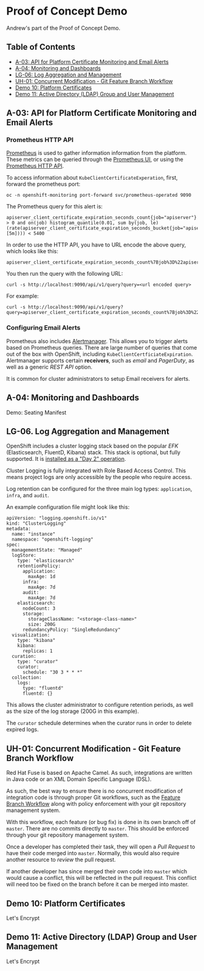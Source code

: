 # Proof of Concept Demo

Andrew's part of the Proof of Concept Demo.

## Table of Contents

* [A-03: API for Platform Certificate Monitoring and Email Alerts](#a-03)
* [A-04: Monitoring and Dashboards](#a-04)
* [LG-06: Log Aggregation and Management](#lg-06) 
* [UH-01: Concurrent Modification - Git Feature Branch Workflow](#uh-01)
* [Demo 10: Platform Certificates](#demo-10)
* [Demo 11: Active Directory (LDAP) Group and User Management](#demo-11)


<a name="a-03"/>

## A-03: API for Platform Certificate Monitoring and Email Alerts

### Prometheus HTTP API

[Prometheus](https://docs.openshift.com/container-platform/4.5/operators/operator_sdk/osdk-monitoring-prometheus.html) is used to gather information information from the platform.  These metrics can be queried through the [Prometheus UI](https://docs.openshift.com/container-platform/4.5/monitoring/cluster_monitoring/prometheus-alertmanager-and-grafana.html#monitoring-accessing-prometheus-alerting-ui-grafana-using-the-web-console_accessing-prometheus), or using the [Prometheus HTTP API](https://prometheus.io/docs/prometheus/latest/querying/api/).

To access information about `KubeClientCertificateExperation`, first, forward the prometheus port:

```
oc -n openshift-monitoring port-forward svc/prometheus-operated 9090
```

The Prometheus query for this alert is:

```
apiserver_client_certificate_expiration_seconds_count{job="apiserver"} > 0 and on(job) histogram_quantile(0.01, sum by(job, le) (rate(apiserver_client_certificate_expiration_seconds_bucket{job="apiserver"}[5m]))) < 5400
```

In order to use the HTTP API, you have to URL encode the above query, which looks like this:

```
apiserver_client_certificate_expiration_seconds_count%7Bjob%3D%22apiserver%22%7D+%3E+0+and+on%28job%29+histogram_quantile%280.01%2C+sum+by%28job%2C+le%29+%28rate%28apiserver_client_certificate_expiration_seconds_bucket%7Bjob%3D%22apiserver%22%7D%5B5m%5D%29%29%29+%3C+5400
```

You then run the query with the following URL:

```
curl -s http://localhost:9090/api/v1/query?query=<url encoded query>
```

For example:

```
curl -s http://localhost:9090/api/v1/query?query=apiserver_client_certificate_expiration_seconds_count%7Bjob%3D%22apiserver%22%7D+%3E+0+and+on%28job%29+histogram_quantile%280.01%2C+sum+by%28job%2C+le%29+%28rate%28apiserver_client_certificate_expiration_seconds_bucket%7Bjob%3D%22apiserver%22%7D%5B5m%5D%29%29%29+%3C+5400
```

### Configuring Email Alerts

Prometheus also includes [Alertmanager]().  This allows you to trigger alerts based on Prometheus queries.  There are large number of queries that come out of the box with OpenShift, including `KubeClientCertficiateExpiration`.  Alertmanager supports certain **receivers**, such as *email* and *PagerDuty*, as well as a generic *REST API* option.

It is common for cluster administrators to setup Email receivers for alerts.

<a name="a-04"/>

## A-04: Monitoring and Dashboards

Demo: Seating Manifest

<a name="lg-06"/>

## LG-06. Log Aggregation and Management

OpenShift includes a cluster logging stack based on the popular *EFK* (Elasticsearch, FluentD, Kibana) stack.  This stack is optional, but fully supported.  It is [installed as a "Day 2" operation](https://docs.openshift.com/container-platform/4.5/logging/cluster-logging-deploying.html).

Cluster Logging is fully integrated with Role Based Access Control.  This means project logs are only accessible by the people who require access.

Log retention can be configured for the three main log types: `application`, `infra`, and `audit`.

An example configuration file might look like this:

```
apiVersion: "logging.openshift.io/v1"
kind: "ClusterLogging"
metadata:
  name: "instance" 
  namespace: "openshift-logging"
spec:
  managementState: "Managed"  
  logStore:
    type: "elasticsearch"  
    retentionPolicy: 
      application:
        maxAge: 1d
      infra:
        maxAge: 7d
      audit:
        maxAge: 7d
    elasticsearch:
      nodeCount: 3 
      storage:
        storageClassName: "<storage-class-name>" 
        size: 200G
      redundancyPolicy: "SingleRedundancy"
  visualization:
    type: "kibana"  
    kibana:
      replicas: 1
  curation:
    type: "curator"
    curator:
      schedule: "30 3 * * *" 
  collection:
    logs:
      type: "fluentd"  
      fluentd: {}
```

This allows the cluster administrator to configure retention periods, as well as the size of the log storage (200G in this example).

The `curator` schedule determines when the curator runs in order to delete expired logs.

<a name="uh-01"/>

## UH-01: Concurrent Modification - Git Feature Branch Workflow

Red Hat Fuse is based on Apache Camel.  As such, integrations are written in Java code or an XML Domain Specific Language (DSL).  

As such, the best way to ensure there is no concurrent modification of integration code is through proper Git workflows, such as the [Feature Branch Workflow](https://www.atlassian.com/git/tutorials/comparing-workflows/feature-branch-workflow) along with policy enforcement with your git repository management system.

With this workflow, each feature (or bug fix) is done in its own branch off of `master`.  There are no commits directly to `master`. This should be enforced through your git repository management system.

Once a developer has completed their task, they will open a *Pull Request* to have their code merged into `master`.  Normally, this would also require another resource to *review* the pull request.

If another developer has since merged their own code into `master` which would cause a conflict, this will be reflected in the pull request.  This conflict will need too be fixed on the branch before it can be merged into master.

<a name="demo-10"/>

## Demo 10: Platform Certificates

Let's Encrypt

<a name="demo-11"/>

## Demo 11: Active Directory (LDAP) Group and User Management

Let's Encrypt